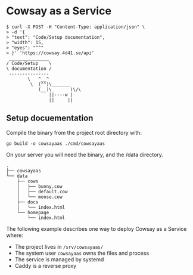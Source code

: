 # Cowsay as a Service

```text
$ curl -X POST -H "Content-Type: application/json" \
> -d '{
> "text": "Code/Setup documentation",
> "width": 15,
> "eyes": "^^"
> }' 'https://cowsay.4d41.se/api'
 _______________ 
/ Code/Setup    \
\ documentation /
 --------------- 
        \   ^__^
         \  (^^)\_______
            (__)\       )\/\
                ||----w |
                ||     ||
```

## Setup docuementation
  
Compile the binary from the project root directory with:
```
go build -o cowsayaas ./cmd/cowsayaas
```

On your server you will need the binary, and the /data directory.
```
.
├── cowsayaas
└── data
    ├── cows
    │   ├── bunny.cow
    │   ├── default.cow
    │   └── moose.cow
    ├── docs
    │   └── index.html
    └── homepage
        └── index.html
```

The following example describes one way to deploy Cowsay as a Service where:
- The project lives in ```/srv/cowsayaas/```
- The system user ```cowsayaas``` owns the files and process
- The service is managed by systemd
- Caddy is a reverse proxy



